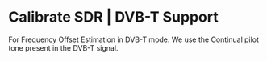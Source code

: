 # Calibrate SDR | DVB-T Support

For Frequency Offset Estimation in DVB-T mode. 
We use the Continual pilot tone present in the DVB-T signal.


